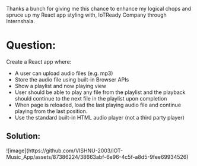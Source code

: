 Thanks a bunch for giving me this chance to enhance my logical chops and spruce up my React app styling with, IoTReady Company through Internshala.

<h1>Question: </h1>

Create a React app where:
- A user can upload audio files (e.g. mp3)
- Store the audio file using built-in Browser APIs
- Show a playlist and now playing view 
- User should be able to play any file from the playlist and the playback should continue to the next file in the playlist upon completion
- When page is reloaded, load the last playing audio file and continue playing from the last position.
- Use the standard built-in HTML audio player (not a third party player)

<h2>Solution: </h2>
![image](https://github.com/VISHNU-2003/IOT-Music_App/assets/87386224/38663abf-6e96-4c5f-a8d5-9fee69934526)
